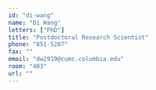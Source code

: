 ```yaml
---
id: "di-wang"
name: "Di Wang"
letters: ["PhD"]
title: "Postdoctoral Research Scientist"
phone: "851-5287"
fax: ""
email: "dw2919@cumc.columbia.edu"
room: "403"
url: ""
---
```

